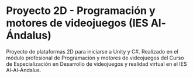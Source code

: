 # Proyecto 2D - Programación y motores de videojuegos (IES Al-Ándalus)

Proyecto de plataformas 2D para iniciarse a Unity y C#. Realizado en el módulo profesional de Programación y motores de videojuegos del Curso de Especialización en Desarrollo de videojuegos y realidad virtual en el IES Al-Al-Ándalus.
